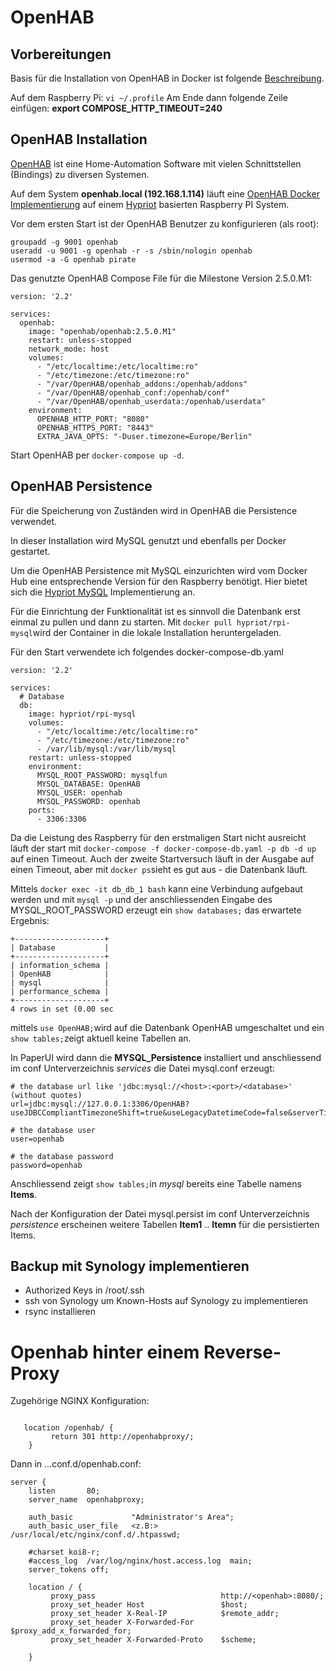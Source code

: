 # OpenHAB

## Vorbereitungen

Basis für die Installation von OpenHAB in Docker ist folgende [Beschreibung](https://www.openhab.org/docs/installation/docker.html).

Auf dem Raspberry Pi: ```vi ~/.profile```
Am Ende dann folgende Zeile einfügen:
**export COMPOSE\_HTTP\_TIMEOUT=240**


## OpenHAB Installation
[OpenHAB](https://www.openhab.org) ist eine Home-Automation Software mit vielen Schnittstellen (Bindings) zu diversen Systemen.

Auf dem System **openhab.local (192.168.1.114)** läuft eine [OpenHAB Docker Implementierung](https://hub.docker.com/r/openhab/openhab) auf einem [Hypriot](https://blog.hypriot.com) basierten Raspberry PI System.

Vor dem ersten Start ist der OpenHAB Benutzer zu konfigurieren (als root):

```
groupadd -g 9001 openhab
useradd -u 9001 -g openhab -r -s /sbin/nologin openhab
usermod -a -G openhab pirate
```

Das genutzte OpenHAB Compose File für die Milestone Version 2.5.0.M1:

```
version: '2.2'

services:
  openhab:
    image: "openhab/openhab:2.5.0.M1"
    restart: unless-stopped
    network_mode: host
    volumes:
      - "/etc/localtime:/etc/localtime:ro"
      - "/etc/timezone:/etc/timezone:ro"
      - "/var/OpenHAB/openhab_addons:/openhab/addons"
      - "/var/OpenHAB/openhab_conf:/openhab/conf"
      - "/var/OpenHAB/openhab_userdata:/openhab/userdata"
    environment:
      OPENHAB_HTTP_PORT: "8080"
      OPENHAB_HTTPS_PORT: "8443"
      EXTRA_JAVA_OPTS: "-Duser.timezone=Europe/Berlin"
```

Start OpenHAB per ```docker-compose up -d```.

## OpenHAB Persistence

Für die Speicherung von Zuständen wird in OpenHAB die Persistence verwendet.

In dieser Installation wird MySQL genutzt und ebenfalls per Docker gestartet.

Um die OpenHAB Persistence mit MySQL einzurichten wird vom Docker Hub eine entsprechende Version für den Raspberry benötigt. Hier bietet sich die [Hypriot MySQL](https://hub.docker.com/r/hypriot/rpi-mysql/) Implementierung an.

Für die Einrichtung der Funktionalität ist es sinnvoll die Datenbank erst einmal zu pullen und dann zu starten. 
Mit ```docker pull hypriot/rpi-mysql```wird der Container in die lokale Installation heruntergeladen.

Für den Start verwendete ich folgendes docker-compose-db.yaml

```
version: '2.2'

services:
  # Database
  db:
    image: hypriot/rpi-mysql
    volumes:
      - "/etc/localtime:/etc/localtime:ro"
      - "/etc/timezone:/etc/timezone:ro"
      - /var/lib/mysql:/var/lib/mysql
    restart: unless-stopped
    environment:
      MYSQL_ROOT_PASSWORD: mysqlfun
      MYSQL_DATABASE: OpenHAB
      MYSQL_USER: openhab
      MYSQL_PASSWORD: openhab
    ports:
      - 3306:3306
```

Da die Leistung des Raspberry für den erstmaligen Start nicht ausreicht läuft der start mit ```docker-compose -f docker-compose-db.yaml -p db -d up``` auf einen Timeout. Auch der zweite Startversuch läuft in der Ausgabe auf einen Timeout, aber mit ```docker ps```sieht es gut aus - die Datenbank läuft.

Mittels ```docker exec -it db_db_1 bash``` kann eine Verbindung aufgebaut werden und mit ```mysql -p``` und der anschliessenden Eingabe des MYSQL\_ROOT\_PASSWORD erzeugt ein ```show databases;``` das erwartete Ergebnis:

```
+--------------------+
| Database           |
+--------------------+
| information_schema |
| OpenHAB            |
| mysql              |
| performance_schema |
+--------------------+
4 rows in set (0.00 sec
```

mittels ```use OpenHAB;```wird auf die Datenbank OpenHAB umgeschaltet und ein ```show tables;```zeigt aktuell keine Tabellen an.


In PaperUI wird dann die **MYSQL_Persistence** installiert und anschliessend im conf Unterverzeichnis *services* die Datei mysql.conf erzeugt:

```
# the database url like 'jdbc:mysql://<host>:<port>/<database>' (without quotes)
url=jdbc:mysql://127.0.0.1:3306/OpenHAB?useJDBCCompliantTimezoneShift=true&useLegacyDatetimeCode=false&serverTimezone=Europe/Berlin

# the database user
user=openhab

# the database password
password=openhab
```
Anschliessend zeigt ```show tables;```in *mysql* bereits eine Tabelle namens **Items**.

Nach der Konfiguration der Datei mysql.persist im conf Unterverzeichnis *persistence* erscheinen weitere Tabellen **Item1** .. **Itemn** für die persistierten Items.


## Backup mit Synology implementieren

- Authorized Keys in /root/.ssh 
- ssh von Synology um Known-Hosts auf Synology zu implementieren
- rsync installieren


# Openhab hinter einem Reverse-Proxy

Zugehörige NGINX Konfiguration:

```

   location /openhab/ {
         return 301 http://openhabproxy/;
    }
```

Dann in ...conf.d/openhab.conf:

```
server {
    listen       80;
    server_name  openhabproxy;

    auth_basic             "Administrator's Area";
    auth_basic_user_file   <z.B:> /usr/local/etc/nginx/conf.d/.htpasswd;

    #charset koi8-r;
    #access_log  /var/log/nginx/host.access.log  main;
    server_tokens off;

    location / {
         proxy_pass                            http://<openhab>:8080/;
         proxy_set_header Host                 $host;
         proxy_set_header X-Real-IP            $remote_addr;
         proxy_set_header X-Forwarded-For      $proxy_add_x_forwarded_for;
         proxy_set_header X-Forwarded-Proto    $scheme;
  
    }
```